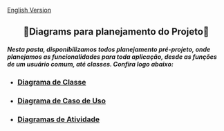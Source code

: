  <a href="https://github.com/Squad-Back-End/reprography-nodejs/blob/master/docs/diagrams/README-en.md">English Version</a>
 
 <h2 align="center">💭Diagrams para planejamento do Projeto💭</h2>

##### Nesta pasta, disponibilizamos todos planejamento pré-projeto, onde planejamos as funcionalidades para toda aplicação, desde as funções de um usuário comum, até classes. Confira logo abaixo:

* ### [Diagrama de Classe](https://github.com/Squad-Back-End/reprography-nodejs/blob/master/docs/diagrams/diagramas_de_classe/README.md)

* ### [Diagrama de Caso de Uso](https://github.com/Squad-Back-End/reprography-nodejs/blob/master/docs/diagrams/diagramas_casos_de_uso/README.md)

* ### [Diagramas de Atividade](https://github.com/Squad-Back-End/reprography-nodejs/blob/master/docs/diagrams/diagramas_de_atividade/README.md)
